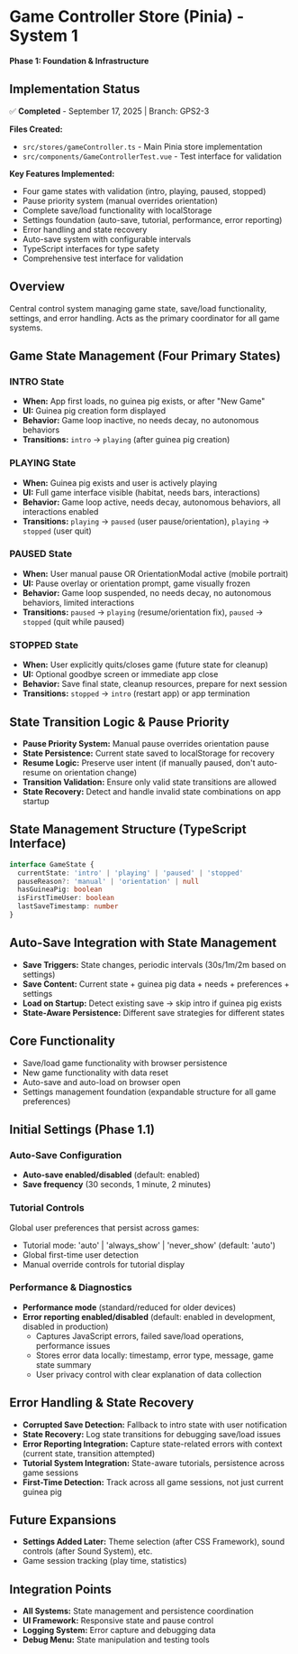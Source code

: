 # Game Controller Store (Pinia) - System 1

**Phase 1: Foundation & Infrastructure**

## Implementation Status
✅ **Completed** - September 17, 2025 | Branch: GPS2-3

**Files Created:**
- `src/stores/gameController.ts` - Main Pinia store implementation
- `src/components/GameControllerTest.vue` - Test interface for validation

**Key Features Implemented:**
- Four game states with validation (intro, playing, paused, stopped)
- Pause priority system (manual overrides orientation)
- Complete save/load functionality with localStorage
- Settings foundation (auto-save, tutorial, performance, error reporting)
- Error handling and state recovery
- Auto-save system with configurable intervals
- TypeScript interfaces for type safety
- Comprehensive test interface for validation

## Overview
Central control system managing game state, save/load functionality, settings, and error handling. Acts as the primary coordinator for all game systems.

## Game State Management (Four Primary States)

### INTRO State
- **When:** App first loads, no guinea pig exists, or after "New Game"
- **UI:** Guinea pig creation form displayed
- **Behavior:** Game loop inactive, no needs decay, no autonomous behaviors
- **Transitions:** `intro` → `playing` (after guinea pig creation)

### PLAYING State
- **When:** Guinea pig exists and user is actively playing
- **UI:** Full game interface visible (habitat, needs bars, interactions)
- **Behavior:** Game loop active, needs decay, autonomous behaviors, all interactions enabled
- **Transitions:** `playing` → `paused` (user pause/orientation), `playing` → `stopped` (user quit)

### PAUSED State
- **When:** User manual pause OR OrientationModal active (mobile portrait)
- **UI:** Pause overlay or orientation prompt, game visually frozen
- **Behavior:** Game loop suspended, no needs decay, no autonomous behaviors, limited interactions
- **Transitions:** `paused` → `playing` (resume/orientation fix), `paused` → `stopped` (quit while paused)

### STOPPED State
- **When:** User explicitly quits/closes game (future state for cleanup)
- **UI:** Optional goodbye screen or immediate app close
- **Behavior:** Save final state, cleanup resources, prepare for next session
- **Transitions:** `stopped` → `intro` (restart app) or app termination

## State Transition Logic & Pause Priority

- **Pause Priority System:** Manual pause overrides orientation pause
- **State Persistence:** Current state saved to localStorage for recovery
- **Resume Logic:** Preserve user intent (if manually paused, don't auto-resume on orientation change)
- **Transition Validation:** Ensure only valid state transitions are allowed
- **State Recovery:** Detect and handle invalid state combinations on app startup

## State Management Structure (TypeScript Interface)

```typescript
interface GameState {
  currentState: 'intro' | 'playing' | 'paused' | 'stopped'
  pauseReason?: 'manual' | 'orientation' | null
  hasGuineaPig: boolean
  isFirstTimeUser: boolean
  lastSaveTimestamp: number
}
```

## Auto-Save Integration with State Management

- **Save Triggers:** State changes, periodic intervals (30s/1m/2m based on settings)
- **Save Content:** Current state + guinea pig data + needs + preferences + settings
- **Load on Startup:** Detect existing save → skip intro if guinea pig exists
- **State-Aware Persistence:** Different save strategies for different states

## Core Functionality

- Save/load game functionality with browser persistence
- New game functionality with data reset
- Auto-save and auto-load on browser open
- Settings management foundation (expandable structure for all game preferences)

## Initial Settings (Phase 1.1)

### Auto-Save Configuration
- **Auto-save enabled/disabled** (default: enabled)
- **Save frequency** (30 seconds, 1 minute, 2 minutes)

### Tutorial Controls
Global user preferences that persist across games:
- Tutorial mode: 'auto' | 'always_show' | 'never_show' (default: 'auto')
- Global first-time user detection
- Manual override controls for tutorial display

### Performance & Diagnostics
- **Performance mode** (standard/reduced for older devices)
- **Error reporting enabled/disabled** (default: enabled in development, disabled in production)
  - Captures JavaScript errors, failed save/load operations, performance issues
  - Stores error data locally: timestamp, error type, message, game state summary
  - User privacy control with clear explanation of data collection

## Error Handling & State Recovery

- **Corrupted Save Detection:** Fallback to intro state with user notification
- **State Recovery:** Log state transitions for debugging save/load issues
- **Error Reporting Integration:** Capture state-related errors with context (current state, transition attempted)
- **Tutorial System Integration:** State-aware tutorials, persistence across game sessions
- **First-Time Detection:** Track across all game sessions, not just current guinea pig

## Future Expansions

- **Settings Added Later:** Theme selection (after CSS Framework), sound controls (after Sound System), etc.
- Game session tracking (play time, statistics)

## Integration Points

- **All Systems:** State management and persistence coordination
- **UI Framework:** Responsive state and pause control
- **Logging System:** Error capture and debugging data
- **Debug Menu:** State manipulation and testing tools